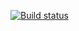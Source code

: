 [![Build status](https://ci.appveyor.com/api/projects/status/se6bj2ntq14n2ogk?svg=true)](https://ci.appveyor.com/project/demi87/aqa1-3-cardorder)
